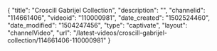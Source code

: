 {
    "title": "Croscill Gabrijel Collection",
    "description": "",
    "channelid": "114661406",
    "videoid": "110000981",
    "date_created": "1502524460",
    "date_modified": "1504247456",
    "type": "captivate",
    "layout": "channelVideo",
    "url": "\/latest-videos\/croscill-gabrijel-collection\/114661406-110000981"
}